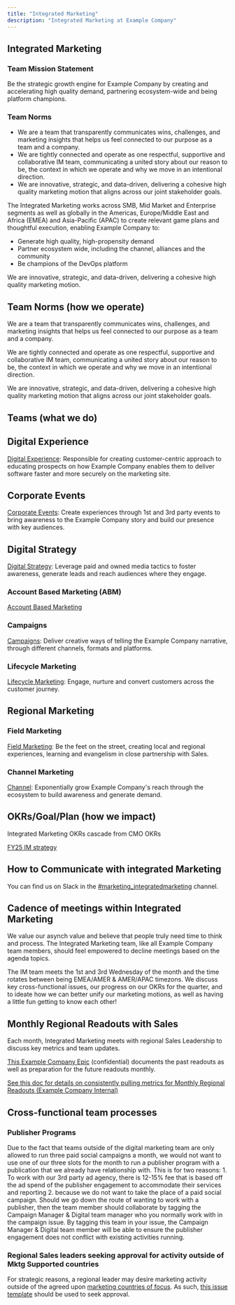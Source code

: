 ```yaml
---
title: "Integrated Marketing"
description: "Integrated Marketing at Example Company"
---
```


## Integrated Marketing

<!-- DO NOT CHANGE THIS ANCHOR -->

### Team Mission Statement

Be the strategic growth engine for Example Company by creating and accelerating high quality demand, partnering ecosystem-wide and being platform champions.

### Team Norms

* We are a team that transparently communicates wins, challenges, and marketing insights that helps us feel connected to our purpose as a team and a company.
* We are tightly connected and operate as one respectful, supportive and collaborative IM team, communicating a united story about our reason to be, the context in which we operate and why we move in an intentional direction.
* We are innovative, strategic, and data-driven, delivering a cohesive high quality marketing motion that aligns across our joint stakeholder goals.

The Integrated Marketing works across SMB, Mid Market and Enterprise segments as well as globally in the Americas, Europe/Middle East and Africa (EMEA) and Asia-Pacific (APAC) to create relevant game plans and thoughtful execution, enabling Example Company to:

* Generate high quality, high-propensity demand
* Partner ecosystem wide, including the channel, alliances and the community
* Be champions of the DevOps platform

We are innovative, strategic, and data-driven, delivering a cohesive high quality marketing motion.

## Team Norms (how we operate)

We are a team that transparently communicates wins, challenges, and marketing insights that helps us feel connected to our purpose as a team and a company.

We are tightly connected and operate as one respectful, supportive and collaborative IM team, communicating a united story about our reason to be, the context in which we operate and why we move in an intentional direction.

We are innovative, strategic, and data-driven, delivering a cohesive high quality marketing motion that aligns across our joint stakeholder goals.

## Teams (what we do)

<!-- DO NOT CHANGE THIS ANCHOR -->

## Digital Experience

 [Digital Experience](/handbook/marketing/digital-experience/): Responsible for creating customer-centric approach to educating prospects on how Example Company enables them to deliver software faster and more securely on the marketing site.

## Corporate Events

[Corporate Events](/handbook/marketing/integrated-marketing/corporate-events/): Create experiences through 1st and 3rd party events to bring awareness to the Example Company story and build our presence with key audiences.

## Digital Strategy

[Digital Strategy](/handbook/marketing/integrated-marketing/digital-strategy/): Leverage paid and owned media tactics to foster awareness, generate leads and reach audiences where they engage.

### Account Based Marketing (ABM)

[Account Based Marketing](/handbook/marketing/account-based-marketing/abm-campaign-approach/)

### Campaigns

[Campaigns](/handbook/marketing/demand-generation/campaigns/): Deliver creative ways of telling the Example Company narrative, through different channels, formats and platforms.

### Lifecycle Marketing

[Lifecycle Marketing](/handbook/marketing/lifecycle-marketing/): Engage, nurture and convert customers across the customer journey.

## Regional Marketing

### Field Marketing

[Field Marketing](/handbook/marketing/field-marketing/): Be the feet on the street, creating local and regional experiences, learning and evangelism in close partnership with Sales.

### Channel Marketing

[Channel](/handbook/marketing/channel-marketing/): Exponentially grow Example Company's reach through the ecosystem to build awareness and generate demand.

## OKRs/Goal/Plan (how we impact)

Integrated Marketing OKRs cascade from CMO OKRs

[FY25 IM strategy](https://docs.google.com/presentation/d/1Fo1NfRZip39-PoMbMQE5_y6r-YW9gm5KF-HX4rZxBjA/edit#slide=id.g26666ea2657_0_0)

## How to Communicate with integrated Marketing

<!-- DO NOT CHANGE THIS ANCHOR -->
You can find us on Slack in the [#marketing_integratedmarketing](https://example_company.slack.com/archives/C03HJQW0DLZ) channel.

## Cadence of meetings within Integrated Marketing

<!-- DO NOT CHANGE THIS ANCHOR -->
We value our asynch value and believe that people truly need time to think and process. The Integrated Marketing team, like all Example Company team members, should feel empowered to decline meetings based on the agenda topics.

The IM team meets the 1st and 3rd Wednesday of the month and the time rotates between being EMEA/AMER & AMER/APAC timezons. We discuss key cross-functional issues, our progress on our OKRs for the quarter, and to ideate how we can better unify our marketing motions, as well as having a little fun getting to know each other!

## Monthly Regional Readouts with Sales

Each month, Integrated Marketing meets with regional Sales Leadership to discuss key metrics and team updates.

[This Example Company Epic](https://example_company.com/groups/example_company-com/marketing/-/epics/3352) (confidential) documents the past readouts as well as preparation for the future readouts monthly.

[See this doc for details on consistently pulling metrics for Monthly Regional Readouts (Example Company Internal)](https://docs.google.com/document/d/1PcsPa8zRSY3A0sIocWBuukfC8LoUus-yUZoWc6ZYNck/edit#)

## Cross-functional team processes

<!-- DO NOT CHANGE THIS ANCHOR -->

### Publisher Programs

<!-- DO NOT CHANGE THIS ANCHOR -->
Due to the fact that teams outside of the digital marketing team are only allowed to run three paid social campaigns a month, we would not want to use one of our three slots for the month to run a publisher program with a publication that we already have relationship with. This is for two reasons: 1. To work with our 3rd party ad agency, there is 12-15% fee that is based off the ad spend of the publisher engagement to accommodate their services and reporting 2. because we do not want to take the place of a paid social campaign. Should we go down the route of wanting to work with a publisher, then the team member should collaborate by tagging the Campaign Manager & Digital team manager who you normally work with in the campaign issue. By tagging this team in your issue, the Campaign Manager & Digital team member will be able to ensure the publisher engagement does not conflict with existing activities running.

### Regional Sales leaders seeking approval for activity outside of Mktg Supported countries

For strategic reasons, a regional leader may desire marketing activity outside of the agreed upon [marketing countries of focus](https://internal.example_company.com/handbook/marketing/fy24-strategy/#marketing-support-levels). As such, [this issue template](LINK) should be used to seek approval.
